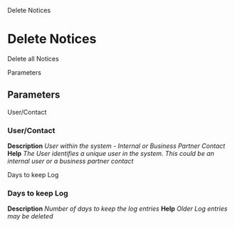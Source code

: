 
Delete Notices
# Delete Notices


Delete all Notices

Parameters
## Parameters


User/Contact
### User/Contact

**Description**
 *User within the system - Internal or Business Partner Contact*
**Help**
 *The User identifies a unique user in the system. This could be an internal user or a business partner contact*

Days to keep Log
### Days to keep Log

**Description**
 *Number of days to keep the log entries*
**Help**
 *Older Log entries may be deleted*
